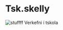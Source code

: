# Tsk.skelly

![stuffff](https://user-images.githubusercontent.com/111759185/196055251-b8572d47-79cc-4274-a8ae-160ed281ae65.PNG)
Verkefni í tskola
